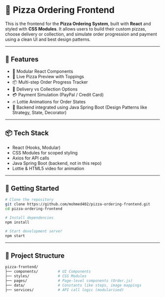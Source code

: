 # 🍕 Pizza Ordering Frontend

This is the frontend for the **Pizza Ordering System**, built with **React** and styled with **CSS Modules**. It allows users to build their custom pizzas, choose delivery or collection, and simulate order progression and payment using a clean UI and best design patterns.

---

## 🚀 Features

- 🧱 Modular React Components
- 🎨 Live Pizza Preview with Toppings
- 📦 Multi-step Order Progress Tracker
- 🛵 Delivery vs Collection Options
- 💳 Payment Simulation (PayPal / Credit Card)
- 🔥 Lottie Animations for Order States
- 🧠 Backend integrated using Java Spring Boot (Design Patterns like Strategy, State, Decorator)

---

## 📦 Tech Stack

- React (Hooks, Modular)
- CSS Modules for scoped styling
- Axios for API calls
- Java Spring Boot (backend, not in this repo)
- Lottie & HTML5 video for animation

---

## 🔧 Getting Started

```bash
# Clone the repository
git clone https://github.com/mohmed402/pizza-ordering-frontend.git
cd pizza-ordering-frontend

# Install dependencies
npm install

# Start development server
npm start
```
---

## 📁 Project Structure

```bash
pizza-frontend/
├── components/         # UI Components
├── styles/             # CSS Modules
├── pages/              # Page-level components (Order.js)
├── data/               # Constants like steps, image mappings
├── services/           # API call logic (modularised)

```
